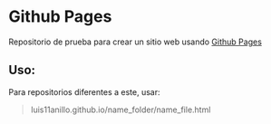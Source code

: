 # Github Pages 

Repositorio de prueba para crear un sitio web usando [Github Pages](https://pages.github.com/)

## Uso: 

Para repositorios diferentes a este, usar: 
> luis11anillo.github.io/name_folder/name_file.html
